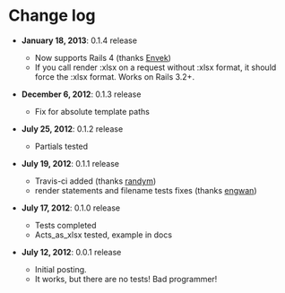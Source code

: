# Change log

- **January 18, 2013**: 0.1.4 release
  - Now supports Rails 4 (thanks [Envek](https://github.com/Envek))
  - If you call render :xlsx on a request without :xlsx format, it should force the :xlsx format. Works on Rails 3.2+.

- **December 6, 2012**: 0.1.3 release
  - Fix for absolute template paths

- **July 25, 2012**: 0.1.2 release
	- Partials tested

- **July 19, 2012**: 0.1.1 release
	- Travis-ci added (thanks [randym](https://github.com/randym))
	- render statements and filename tests fixes (thanks [engwan](https://github.com/engwan))

- **July 17, 2012**: 0.1.0 release
	- Tests completed
	- Acts_as_xlsx tested, example in docs

- **July 12, 2012**: 0.0.1 release
	- Initial posting.
	- It works, but there are no tests! Bad programmer!
